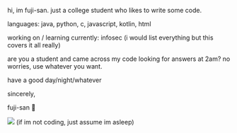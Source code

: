 
hi, im fuji-san. just a college student who likes to write some code.

languages: java, python, c, javascript, kotlin, html

working on / learning currently: infosec (i would list everything but this covers it all really)

are you a student and came across my code looking for answers at 2am? no worries, use whatever you want.

have a good day/night/whatever

sincerely,

fuji-san 🗻

 ![](https://64.media.tumblr.com/e5483da1676165518723f4b0e249198f/tumblr_p6bc8gFpu91tcvan1o1_500.gifv)
(if im not coding, just assume im asleep)
